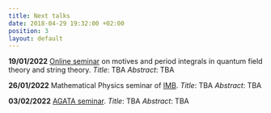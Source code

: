 ```yaml
---
title: Next talks
date: 2018-04-29 19:32:00 +02:00
position: 3
layout: default
---
```


**19/01/2022**
[Online seminar](https://www.ihes.fr/\~vanhove/motivefeynman-2022.html) on motives and period integrals in quantum field theory and string theory.
*Title*: TBA
*Abstract*: TBA

**26/01/2022**
Mathematical Physics seminar of [IMB](https://math.u-bourgogne.fr/mathematique-physique).
*Title*: TBA
*Abstract*: TBA

**03/02/2022**
[AGATA seminar](https://imagweb.math.univ-montp2.fr:5000/seance/1/).
*Title*: TBA
*Abstract*: TBA